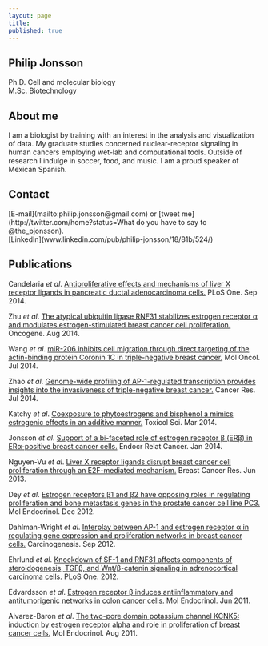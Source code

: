 ```yaml
---
layout: page
title: 
published: true
---
```


<h2>Philip Jonsson</h2>
Ph.D. Cell and molecular biology
<br>M.Sc. Biotechnology

<h2>About me</h2>
I am a biologist by training with an interest in the analysis and visualization of data. My graduate studies concerned nuclear-receptor signaling in human cancers employing wet-lab and computational tools. Outside of research I indulge in soccer, food, and music. I am a proud speaker of Mexican Spanish.

<h2>Contact</h2>
[E-mail](mailto:philip.jonsson@gmail.com) or [tweet me](http://twitter.com/home?status=What do you have to say to @the_pjonsson).
<br>[LinkedIn](www.linkedin.com/pub/philip-jonsson/18/81b/524/)

<h2>Publications</h2>
<span itemprop="name">Candelaria <i>et al</i>. 
<a href="http://www.ncbi.nlm.nih.gov/pubmed/?term=25184494" itemprop="url" title="Antiproliferative effects and mechanisms of liver X receptor ligands in pancreatic ductal adenocarcinoma cells">Antiproliferative effects and mechanisms of liver X receptor ligands in pancreatic ductal adenocarcinoma cells.</a></span> PLoS One. <span itemprop="datePublished">Sep 2014.</span></p>

<span itemprop="name">Zhu <i>et al</i>.
<a href="http://www.ncbi.nlm.nih.gov/pubmed/?term=24441041" itemprop="url" title="The atypical ubiquitin ligase RNF31 stabilizes estrogen receptor α and modulates estrogen-stimulated breast cancer cell proliferation">The atypical ubiquitin ligase RNF31 stabilizes estrogen receptor α and modulates estrogen-stimulated breast cancer cell proliferation.</a></span> Oncogene. <span itemprop="datePublished">Aug 2014.</span></p>

<span itemprop="name">Wang <i>et al</i>.
<a href="http://www.ncbi.nlm.nih.gov/pubmed/25074552" itemprop="url" title="miR-206 inhibits cell migration through direct targeting of the actin-binding protein Coronin 1C in triple-negative breast cancer">miR-206 inhibits cell migration through direct targeting of the actin-binding protein Coronin 1C in triple-negative breast cancer.</a></span> Mol Oncol. <span itemprop="datePublished">Jul 2014.</span></p>

<span itemprop="name">Zhao <i>et al</i>.
<a href="http://www.ncbi.nlm.nih.gov/pubmed/?term=24830720" itemprop="url" title="Genome-wide profiling of AP-1-regulated transcription provides insights into the invasiveness of triple-negative breast cancer">Genome-wide profiling of AP-1-regulated transcription provides insights into the invasiveness of triple-negative breast cancer.</a></span> Cancer Res. <span itemprop="datePublished">Jul 2014.</span></p>

<span itemprop="name">Katchy <i>et al</i>.
<a href="http://www.ncbi.nlm.nih.gov/pubmed/?term=24284790" itemprop="url" title="Coexposure to phytoestrogens and bisphenol a mimics estrogenic effects in an additive manner">Coexposure to phytoestrogens and bisphenol a mimics estrogenic effects in an additive manner.</a></span> Toxicol Sci. <span itemprop="datePublished">Mar 2014.</span></p>

<span itemprop="name">Jonsson <i>et al</i>.
<a href="http://www.ncbi.nlm.nih.gov/pubmed/?term=24192230" itemprop="url" title="Support of a bi-faceted role of estrogen receptor β (ERβ) in ERα-positive breast cancer cells">Support of a bi-faceted role of estrogen receptor β (ERβ) in ERα-positive breast cancer cells.</a></span> Endocr Relat Cancer. <span itemprop="datePublished">Jan 2014.</span></p>

<span itemprop="name">Nguyen-Vu <i>et al</i>.
<a href="http://www.ncbi.nlm.nih.gov/pubmed/?term=23809258" itemprop="url" title="Liver × receptor ligands disrupt breast cancer cell proliferation through an E2F-mediated mechanism">Liver X receptor ligands disrupt breast cancer cell proliferation through an E2F-mediated mechanism.</a></span> Breast Cancer Res. <span itemprop="datePublished">Jun 2013.</span></p>

<span itemprop="name">Dey <i>et al</i>.
<a href="http://www.ncbi.nlm.nih.gov/pubmed/?term=23028063" itemprop="url" title="Estrogen receptors β1 and β2 have opposing roles in regulating proliferation and bone metastasis genes in the prostate cancer cell line PC3">Estrogen receptors β1 and β2 have opposing roles in regulating proliferation and bone metastasis genes in the prostate cancer cell line PC3.</a></span> Mol Endocrinol. <span itemprop="datePublished">Dec 2012.</span></p>

<span itemprop="name">Dahlman-Wright <i>et al</i>.
<a href="http://www.ncbi.nlm.nih.gov/pubmed/?term=22791811" itemprop="url" title="Interplay between AP-1 and estrogen receptor α in regulating gene expression and proliferation networks in breast cancer cells">Interplay between AP-1 and estrogen receptor α in regulating gene expression and proliferation networks in breast cancer cells.</a></span> Carcinogenesis. <span itemprop="datePublished">Sep 2012.</span></p>

<span itemprop="name">Ehrlund <i>et al</i>.
<a href="http://www.ncbi.nlm.nih.gov/pubmed/?term=22427816" itemprop="url" title="Knockdown of SF-1 and RNF31 affects components of steroidogenesis, TGFβ, and Wnt/β-catenin signaling in adrenocortical carcinoma cells">Knockdown of SF-1 and RNF31 affects components of steroidogenesis, TGFβ, and Wnt/β-catenin signaling in adrenocortical carcinoma cells.</a></span> PLoS One. <span itemprop="datePublished">2012.</span></p>

<span itemprop="name">Edvardsson <i>et al</i>.
<a href="http://www.ncbi.nlm.nih.gov/pubmed/?term=21493669" itemprop="url" title="Estrogen receptor β induces antiinflammatory and antitumorigenic networks in colon cancer cells">Estrogen receptor β induces antiinflammatory and antitumorigenic networks in colon cancer cells.</a></span> Mol Endocrinol. <span itemprop="datePublished">Jun 2011.</span></p>

<span itemprop="name">Alvarez-Baron <i>et al</i>.
<a href="http://www.ncbi.nlm.nih.gov/pubmed/?term=21680658" itemprop="url" title="The two-pore domain potassium channel KCNK5: induction by estrogen receptor alpha and role in proliferation of breast cancer cells">The two-pore domain potassium channel KCNK5: induction by estrogen receptor alpha and role in proliferation of breast cancer cells.</a></span> Mol Endocrinol. <span itemprop="datePublished">Aug 2011.</span></p>
